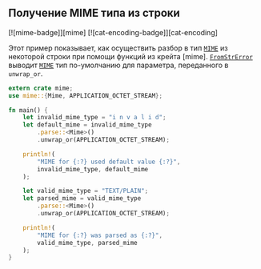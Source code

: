 ## Получение MIME типа из строки

[![mime-badge]][mime] [![cat-encoding-badge]][cat-encoding]

Этот пример показывает, как осуществить разбор в тип [`MIME`](https://docs.rs/mime/*/mime/struct.Mime.html) из некоторой строки при помощи функций из крейта [mime]. [`FromStrError`](https://docs.rs/mime/*/mime/struct.FromStrError.html) выводит [`MIME`](https://docs.rs/mime/*/mime/struct.Mime.html) тип по-умолчанию для параметра, переданного в `unwrap_or`.

```rust
extern crate mime;
use mime::{Mime, APPLICATION_OCTET_STREAM};

fn main() {
    let invalid_mime_type = "i n v a l i d";
    let default_mime = invalid_mime_type
        .parse::<Mime>()
        .unwrap_or(APPLICATION_OCTET_STREAM);

    println!(
        "MIME for {:?} used default value {:?}",
        invalid_mime_type, default_mime
    );

    let valid_mime_type = "TEXT/PLAIN";
    let parsed_mime = valid_mime_type
        .parse::<Mime>()
        .unwrap_or(APPLICATION_OCTET_STREAM);

    println!(
        "MIME for {:?} was parsed as {:?}",
        valid_mime_type, parsed_mime
    );
}
```


